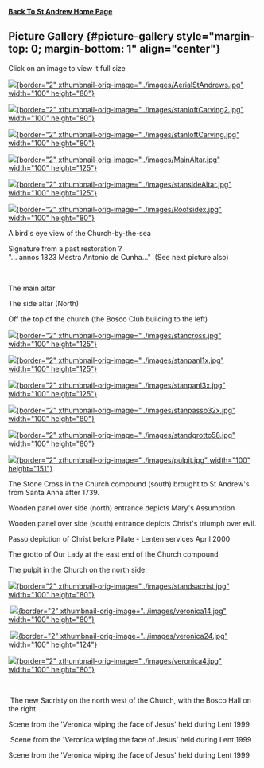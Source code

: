 **[Back To St Andrew Home Page](indexStAndrew.htm)**

## Picture Gallery {#picture-gallery style="margin-top: 0; margin-bottom: 1" align="center"}

Click on an image to view it full size

[![](AerialStAndrews_small.jpg){border="2"
xthumbnail-orig-image="../images/AerialStAndrews.jpg" width="100"
height="80"}](../images/AerialStAndrews.jpg)

[![](stanloftCarving2_small.jpg){border="2"
xthumbnail-orig-image="../images/stanloftCarving2.jpg" width="100"
height="80"}](../images/stanloftCarving2.jpg)

[![](stanloftCarving_small.jpg){border="2"
xthumbnail-orig-image="../images/stanloftCarving.jpg" width="100"
height="80"}](../images/stanloftCarving.jpg)

[![](MainAltar_small.jpg){border="2"
xthumbnail-orig-image="../images/MainAltar.jpg" width="100"
height="125"}](../images/MainAltar.jpg)

[![](stansideAltar_small.jpg){border="2"
xthumbnail-orig-image="../images/stansideAltar.jpg" width="100"
height="125"}](../images/stansideAltar.jpg)

[![](Roofsidex_small.jpg){border="2"
xthumbnail-orig-image="../images/Roofsidex.jpg" width="100"
height="80"}](../images/Roofsidex.jpg)

A bird\'s eye view of the Church-by-the-sea

Signature from a past restoration ?\
\"\... annos 1823 Mestra Antonio de Cunha\...\"  (See next picture also)

 

The main altar

The side altar (North)

Off the top of the church (the Bosco Club building to the left)

[![](stancross_small.jpg){border="2"
xthumbnail-orig-image="../images/stancross.jpg" width="100"
height="125"}](../images/stancross.jpg)

[![](stanpanl1x_small.jpg){border="2"
xthumbnail-orig-image="../images/stanpanl1x.jpg" width="100"
height="125"}](../images/stanpanl1x.jpg)

[![](stanpanl3x_small.jpg){border="2"
xthumbnail-orig-image="../images/stanpanl3x.jpg" width="100"
height="125"}](../images/stanpanl3x.jpg)

[![](stanpasso32x_small.jpg){border="2"
xthumbnail-orig-image="../images/stanpasso32x.jpg" width="100"
height="80"}](../images/stanpasso32x.jpg)

[![](standgrotto58_small.jpg){border="2"
xthumbnail-orig-image="../images/standgrotto58.jpg" width="100"
height="80"}](../images/standgrotto58.jpg)

[![](pulpit_small.jpg){border="2"
xthumbnail-orig-image="../images/pulpit.jpg" width="100"
height="151"}](../images/pulpit.jpg)

The Stone Cross in the Church compound (south) brought to St Andrew\'s
from Santa Anna after 1739.

Wooden panel over side (north) entrance depicts Mary\'s Assumption

Wooden panel over side (south) entrance depicts Christ\'s triumph over
evil.

Passo depiction of Christ before Pilate - Lenten services April 2000

The grotto of Our Lady at the east end of the Church compound

The pulpit in the Church on the north side.

[![](standsacrist_small.jpg){border="2"
xthumbnail-orig-image="../images/standsacrist.jpg" width="100"
height="80"}](../images/standsacrist.jpg)

 [![](veronica14_small.jpg){border="2"
xthumbnail-orig-image="../images/veronica14.jpg" width="100"
height="80"}](../images/veronica14.jpg)

 [![](veronica24_small.jpg){border="2"
xthumbnail-orig-image="../images/veronica24.jpg" width="100"
height="124"}](../images/veronica24.jpg)

[![](veronica4_small.jpg){border="2"
xthumbnail-orig-image="../images/veronica4.jpg" width="100"
height="80"}](../images/veronica4.jpg)

 

 The new Sacristy on the north west of the Church, with the Bosco Hall
on the right.

Scene from the \'Veronica wiping the face of Jesus\' held during Lent
1999

 Scene from the \'Veronica wiping the face of Jesus\' held during Lent
1999

Scene from the \'Veronica wiping the face of Jesus\' held during Lent
1999

 

 
